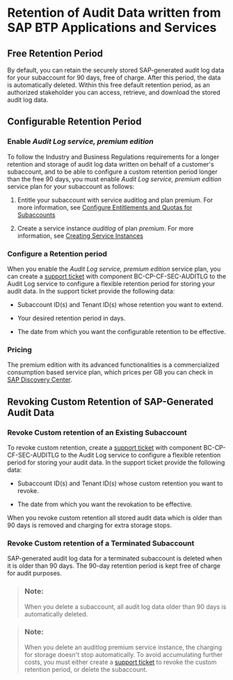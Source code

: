 <!-- loio3ea497f0483343ff892e7ecc12b6c0da -->

# Retention of Audit Data written from SAP BTP Applications and Services



<a name="loio3ea497f0483343ff892e7ecc12b6c0da__section_q3r_ngc_wbc"/>

## Free Retention Period

By default, you can retain the securely stored SAP-generated audit log data for your subaccount for 90 days, free of charge. After this period, the data is automatically deleted. Within this free default retention period, as an authorized stakeholder you can access, retrieve, and download the stored audit log data.



<a name="loio3ea497f0483343ff892e7ecc12b6c0da__section_ljp_wjc_wbc"/>

## Configurable Retention Period



### Enable *Audit Log service, premium edition*

To follow the Industry and Business Regulations requirements for a longer retention and storage of audit log data written on behalf of a customer's subaccount, and to be able to configure a custom retention period longer than the free 90 days, you must enable *Audit Log service, premium edition* service plan for your subaccount as follows:

1.  Entitle your subaccount with service auditlog and plan premium. For more information, see [Configure Entitlements and Quotas for Subaccounts](configure-entitlements-and-quotas-for-subaccounts-5ba357b.md)

2.  Create a service instance *auditlog* of plan *premium*. For more information, see [Creating Service Instances](../30-development/creating-service-instances-8221b74.md)




### Configure a Retention period

When you enable the *Audit Log service, premium edition* service plan, you can create a [support ticket](https://me.sap.com/getsupport) with component BC-CP-CF-SEC-AUDITLG to the Audit Log service to configure a flexible retention period for storing your audit data. In the support ticket provide the following data:

-   Subaccount ID\(s\) and Tenant ID\(s\) whose retention you want to extend.

-   Your desired retention period in days.

-   The date from which you want the configurable retention to be effective.




### Pricing

The premium edition with its advanced functionalities is a commercialized consumption based service plan, which prices per GB you can check in [SAP Discovery Center](https://discovery-center.cloud.sap/serviceCatalog/audit-log-service?region=all&tab=service_plan&commercialModel=cpea).



<a name="loio3ea497f0483343ff892e7ecc12b6c0da__section_rpq_npc_wbc"/>

## Revoking Custom Retention of SAP-Generated Audit Data



### Revoke Custom retention of an Existing Subaccount

To revoke custom retention, create a [support ticket](https://me.sap.com/getsupport) with component BC-CP-CF-SEC-AUDITLG to the Audit Log service to configure a flexible retention period for storing your audit data. In the support ticket provide the following data:

-   Subaccount ID\(s\) and Tenant ID\(s\) whose custom retention you want to revoke.

-   The date from which you want the revokation to be effective.


When you revoke custom retention all stored audit data which is older than 90 days is removed and charging for extra storage stops.



### Revoke Custom retention of a Terminated Subaccount

SAP-generated audit log data for a terminated subaccount is deleted when it is older than 90 days. The 90-day retention period is kept free of charge for audit purposes.

> ### Note:  
> When you delete a subaccount, all audit log data older than 90 days is automatically deleted.

> ### Note:  
> When you delete an auditlog premium service instance, the charging for storage doesn't stop automatically. To avoid accumulating further costs, you must either create a [support ticket](https://me.sap.com/getsupport) to revoke the custom retention period, or delete the subaccount.

